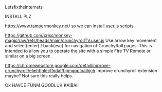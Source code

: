 Letsfixtheinternets

INSTALL PLZ

https://www.tampermonkey.net/ so we can install user.js scripts.

https://github.com/xriss/monkey-magic/raw/refs/heads/main/crunchyrollTV.user.js 
Use arrow key movement and select(enter) / back(esc) for navigation of 
CrunchyRoll pages. This is intended to allow you to operate the site 
with a simple Fire TV Remote or similar on a big screen. 

https://chromewebstore.google.com/detail/improve-crunchyroll/elmhfjhlecffodalffipmgpploaihjgh 
Improve crunchyroll extension maybe? Not sure this really helps.

Ok HAVCE FUNM GOODLUK KAIBAI!

